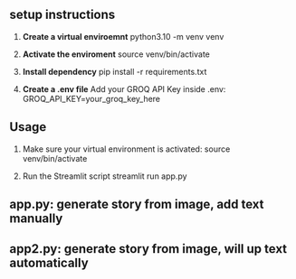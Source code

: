 ## setup instructions

1. **Create a virtual enviroemnt**
python3.10 -m venv venv

2. **Activate the enviroment**
source venv/bin/activate

3. **Install dependency**
pip install -r requirements.txt

4. **Create a .env file** 
Add your GROQ API Key inside .env:
GROQ_API_KEY=your_groq_key_here


## Usage
1. Make sure your virtual environment is activated:
source venv/bin/activate

2. Run the Streamlit script
streamlit run app.py


## app.py: generate story from image, add text manually 
## app2.py: generate story from image, will up text automatically